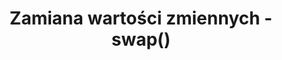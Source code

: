 ---
title: Zamiana wartości zmiennych - swap()
categories: [cpp, funkcje]
categoryID: cpp-funkcje
---